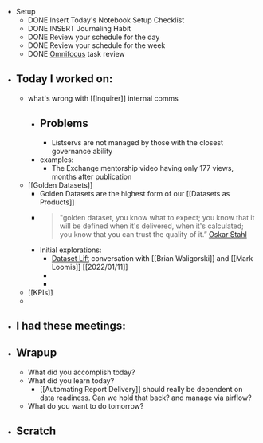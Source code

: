 - Setup
	- DONE Insert Today's Notebook Setup Checklist
	- DONE INSERT Journaling Habit
	- DONE Review your schedule for the day
	- DONE Review your schedule for the week
	- DONE [Omnifocus](omnifocus://) task review
- ## Today I worked on:
	- what's wrong with [[Inquirer]] internal comms
		- Problems
			-
			- Listservs are not managed by those with the closest governance ability
		- examples:
			- The Exchange mentorship video having only 177 views, months after publication
	- [[Golden Datasets]]
		- Golden Datasets are the highest form of our [[Datasets as Products]]
		- > "golden dataset, you know what to expect; you know that it will be defined when it's delivered, when it's calculated; you know that you can trust the quality of it.” [Oskar Stahl](https://exchange.scale.com/public/blogs/inside-the-content-recommendation-engine-at-the-heart-of-spotify)
		- Initial explorations:
			- [Dataset Lift](https://docs.google.com/document/d/1--bQQvQIy1tcM8oUjB0_05OwHeYw97L_dabtXWOGlXU/edit) conversation with [[Brian Waligorski]] and [[Mark Loomis]] [[2022/01/11]]
			-
			-
	- [[KPIs]]
	-
- ## I had these meetings:
- ## Wrapup
	- What did you accomplish today?
	- What did you learn today?
		- [[Automating Report Delivery]] should really be dependent on data readiness. Can we hold that back? and manage via airflow?
	- What do you want to do tomorrow?
- ## Scratch